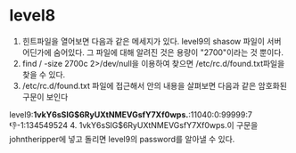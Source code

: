 level8
===
1. 힌트파일을 열어보면 다음과 같은 메세지가 있다.
level9의 shasow 파일이 서버 어딘가에 숨어있다.
그 파일에 대해 알려진 것은 용량이 "2700"이라는 것 뿐이다.
2. find / -size 2700c 2>/dev/null을 이용하여 찾으면 /etc/rc.d/found.txt파일을 찾을 수 있다.
3. /etc/rc.d/found.txt 파일에 접근해서 안의 내용을 살펴보면 다음과 같은 암호화된 구문이 보인다

level9:__$1$vkY6sSlG$6RyUXtNMEVGsfY7Xf0wps.__:11040:0:99999:7:-1:-1:134549524
4. $1$vkY6sSlG$6RyUXtNMEVGsfY7Xf0wps.이 구문을 johntheripper에 넣고 돌리면 level9의 password를 알아낼 수 있다.